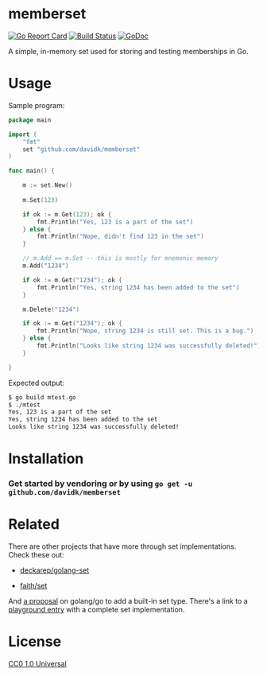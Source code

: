 # memberset

[![Go Report Card](https://goreportcard.com/badge/github.com/davidk/memberset)](https://goreportcard.com/report/github.com/davidk/memberset)
[![Build Status](https://travis-ci.org/davidk/memberset.svg?branch=master)](https://travis-ci.org/davidk/memberset)
[![GoDoc](https://godoc.org/github.com/davidk/memberset?status.svg)](https://godoc.org/github.com/davidk/memberset)

A simple, in-memory set used for storing and testing memberships in Go.

# Usage

Sample program:

```go
package main

import (
    "fmt"
    set "github.com/davidk/memberset"
)

func main() {

    m := set.New()
    
    m.Set(123)

    if ok := m.Get(123); ok {
        fmt.Println("Yes, 123 is a part of the set")
    } else {
        fmt.Println("Nope, didn't find 123 in the set")
    }

    // m.Add == m.Set -- this is mostly for mnemonic memory
    m.Add("1234")

    if ok := m.Get("1234"); ok {
        fmt.Println("Yes, string 1234 has been added to the set")
    }

    m.Delete("1234")

    if ok := m.Get("1234"); ok {
        fmt.Println("Nope, string 1234 is still set. This is a bug.")
    } else {
        fmt.Println("Looks like string 1234 was successfully deleted!")
    }

}
```

Expected output:

```bash
$ go build mtest.go
$ ./mtest
Yes, 123 is a part of the set
Yes, string 1234 has been added to the set
Looks like string 1234 was successfully deleted!
```

# Installation

### Get started by vendoring or by using `go get -u github.com/davidk/memberset`

# Related

There are other projects that have more through set implementations. Check these out:

* [deckarep/golang-set](https://github.com/deckarep/golang-set)

* [faith/set](https://github.com/fatih/set)

And [a proposal](https://github.com/golang/go/issues/16466) on golang/go to add a built-in set type. There's a link to a [playground entry](https://play.golang.org/p/VhCbdtJzwz) with a complete set implementation.

# License

[CC0 1.0 Universal](https://creativecommons.org/publicdomain/zero/1.0/)
